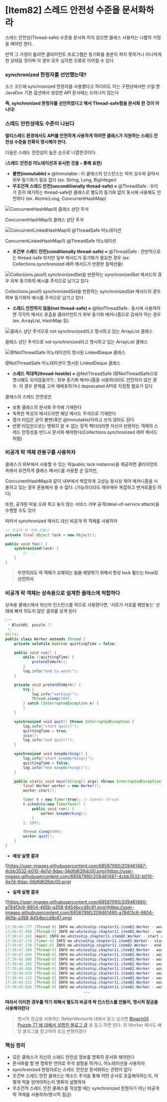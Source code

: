 # [Item82] 스레드 안전성 수준을 문서화하라


스레드 안전성(Thread-safe) 수준을 문서화 하지 않으면 클래스 사용자는 나름의 가정을 해야만 한다.

만약 그 가정이 틀리면 클라이언트 프로그램은 동기화를 충분히 하지 못하거나 지나치게 한 상태일 것이며 이 경우 모두 심각한 오류로 이어질 수 있다.

### synchronized 한정자를 선언했는데?

소스 코드에 synchronized 한정자를 사용했다고 하더라도 이는 구현상에서만 쓰일 뿐 JavaDoc 기본 옵션에서 생성한 API 문서에는 드러나지 않는다

**즉, synchronized 한정자를 선언하였다고 해서 Thread-safe함을 문서화 한 것이 아니다!**

### 스레드 안전성에도 수준이 나뉜다

**멀티스레드 환경에서도 API를 안전하게 사용하게 하려면 클래스가 지원하는 스레드 안전성 수준을 전확히 명시해야 한다.**

다음은 스레드 안전성이 높은 순으로 나열한것이다.

(**스레드 안전성 어노테이션과 유사한 것을 `≈` 통해 표현)**

- **불변(immutable)  ≈**  @Immutable
: 이 클래스의 인스턴스는 마치 상수와 같아서 외부 동기화가 필요 없다 (ex. String, Long, BigInteger)
- **무조건적 스레드 안전(unconditionally thread-safe)  ≈**  @ThreadSafe
: 우리가 흔히 얘기하는 thread-safe한 클래스로 별도의 동기화 없이 동시에 사용해도 안전하다 (ex. AtomicLong, ConcurrentHashMap)

![ConcurrentHashMap의 클래스 상단 주석](https://user-images.githubusercontent.com/68587990/209437057-af00f800-8ed4-4841-a858-93a2fcee2d10.png)

ConcurrentHashMap의 클래스 상단 주석

![ConcurrentLinkedHashMap의 @ThreadSafe 어노테이션](https://user-images.githubusercontent.com/68587990/209437071-c1e854c8-f0c8-4720-9f6c-78d61d79ea59.png)

ConcurrentLinkedHashMap의 @ThreadSafe 어노테이션

- **조건부 스레드 안전(conditionally thread-safe)  ≈**  @ThreadSafe
: 전반적으로는 thread-safe 하지만 일부 메서드가 동기화가 필요한 경우 (ex. Collections.synchronized 래퍼 메서드가 반환한 컬렉션들)

![Collections.java의 synchronizedSet을 반환하는 synchronizedSet 메서드의 경우 외부 동기화의 예시를 주석으로 남기고 있다](https://user-images.githubusercontent.com/68587990/209437403-0c454647-e050-4f8f-99e3-5a56ba47e642.png)

Collections.java의 synchronizedSet을 반환하는 synchronizedSet 메서드의 경우 외부 동기화의 예시를 주석으로 남기고 있다

- **스레드 안전하지 않음(not thread-safe)  ≈**  @NotThreadSafe
: 동시에 사용하려면 각각의 메서드 호출을 클라이언트가 외부 동기화 메커니즘으로 감싸야 하는 경우 (ex. ArrayList, HashMap 등)

![클래스 상단 주석으로 not synchronized라고 명시하고 있는 ArrayList 클래스](https://user-images.githubusercontent.com/68587990/209437472-769c858a-b65b-43d3-a6b9-e43a00dc2010.png)

클래스 상단 주석으로 not synchronized라고 명시하고 있는 ArrayList 클래스

![@NotThreadSafe 어노테이션이 명시된 LinkedDeque 클래스](https://user-images.githubusercontent.com/68587990/209437474-00ac7acc-16e6-4090-a6e5-f08ce917e96f.png)

@NotThreadSafe 어노테이션이 명시된 LinkedDeque 클래스

- **스레드 적대적(thread-hostile)  ≈**  @NotThreadSafe (@NotThreadSafe으로 명시해도 되지않을까?)
: 외부 동기화 매커니즘을 사용하더라도 안전하지 않은 경우. 이 경우 문제를 고쳐 재배포하거나 deprecated API로 지정할 필요가 있다

클래스의 스레드 안전성은

- 보통 클래스의 문서화 주석에 기재한다
- 독특한 특성의 메서드라면 해당 메서드 주석으로 기재한다
- 열거 타입은 굳이 불변(혹은 @Immutable)이라고 쓰지 않아도 된다
- 반환 타입만으로는 명확히 알 수 없는 정적 팩터리라면 자신이 반환하는 객체의 스레드 안정성을 반드시 문서화 해야한다(Collections.synchronized 래퍼 메서드 처럼)

### 비공개 락 객체 관용구를 사용하자

클래스가 외부에서 사용할 수 있는 락(public lock instance)을 제공하면 클라이언트 측에서 유연하게 클래스 메서드를 사용할 순 있지만, 

ConcurrentHashMap과 같이 내부에서 복잡하게 고성능 동시성 제어 메커니즘을 사용하고 있는 경우 혼용해서 쓸 수 없다. (가능하더라도 매우매우 복잡하고 번거로울듯 하다)

또한, 공개된 락을 오래 쥐고 놓지 않는 서비스 거부 공격(deial-of-service attack)을 수행할 수도 있다

따라서 synchronized 메서드 대신 비공개 락 객체를 사용하자

```java
// 비공개 락 객체 관용구
private final Object lock = new Object();

public void foo() {
    synchronized(lock) {
        // ...
    }
}
```

> **우연히라도 락 객체가 교체되는 일을 예방하기 위해서 항상 lock 필드는 final로 선언하자**
> 

### 비공개 락 객체는 상속용으로 설계한 클래스에 적합하다

상속용 클래스에서 자신의 인스턴스를 락으로 사용한다면, ‘서로가 서로를 훼방놓는’ 상태에 빠져 의도치 않은 결과를 낳게 된다

```java
/**
 * Bloch05, puzzle 77
 */
@Slf4j
public class Worker extends Thread {
    private volatile boolean quittingTime = false;

    public void run() {
        while (!quittingTime) {
            pretendToWork();
        }
        log.info("end to work!");
    }

    private void pretendToWork() {
        try {
            log.info("working!");
            Thread.sleep(300);
        } catch (InterruptedException e) {
        }
    }

    synchronized void quit() throws InterruptedException {
        log.info("start quit()");
        quittingTime = true;
        join();
        log.info("end quit()");
    }

    synchronized void keepWorking() {
        log.info("start keepWorking()");
        quittingTime = false;
        log.info("end keepWorking()");
    }

    public static void main(String[] args) throws InterruptedException {
        final Worker worker = new Worker();
        worker.start();

        Timer t = new Timer(true); // Daemon thread
        t.schedule(new TimerTask() {
            public void run() {
                worker.keepWorking();
            }
        }, 500);

        Thread.sleep(400);
        worker.quit();
    }
}
```

- **예상 실행 결과**

![https://user-images.githubusercontent.com/68587990/209461487-4cbb3532-b010-4e7d-9dac-56dfd626dc00.png](https://user-images.githubusercontent.com/68587990/209461487-4cbb3532-b010-4e7d-9dac-56dfd626dc00.png)

- **실제 실행 결과**

![https://user-images.githubusercontent.com/68587990/209461490-a784f3c6-8804-465b-a358-8454bccd8c61.png](https://user-images.githubusercontent.com/68587990/209461490-a784f3c6-8804-465b-a358-8454bccd8c61.png)

```java
17:30:46.777 [Thread-0] INFO me.whiteship.chapter11.item82.Worker - working!
17:30:47.084 [Thread-0] INFO me.whiteship.chapter11.item82.Worker - working!
17:30:47.181 [main] INFO me.whiteship.chapter11.item82.Worker - start quit()
17:30:47.278 [Timer-0] INFO me.whiteship.chapter11.item82.Worker - start keepWorking()
17:30:47.278 [Timer-0] INFO me.whiteship.chapter11.item82.Worker - end keepWorking()
17:30:47.389 [Thread-0] INFO me.whiteship.chapter11.item82.Worker - working!
17:30:47.694 [Thread-0] INFO me.whiteship.chapter11.item82.Worker - working!
17:30:48.000 [Thread-0] INFO me.whiteship.chapter11.item82.Worker - working!
17:30:48.301 [Thread-0] INFO me.whiteship.chapter11.item82.Worker - working!
17:30:48.604 [Thread-0] INFO me.whiteship.chapter11.item82.Worker - working!
17:30:48.910 [Thread-0] INFO me.whiteship.chapter11.item82.Worker - working!
17:30:49.215 [Thread-0] INFO me.whiteship.chapter11.item82.Worker - working!
17:30:49.521 [Thread-0] INFO me.whiteship.chapter11.item82.Worker - working!
17:30:49.826 [Thread-0] INFO me.whiteship.chapter11.item82.Worker - working!
                                   ...
```

**따라서 이러한 경우를 막기 위해서 별도의 비공개 락 인스턴스를 만들어, 명시적 잠금을 사용해야한다**

> 명시적 잠금을 사용하는 BetterWorker에 대해서 알고 싶으면  [Bloach05 Puzzle 77 에 대해서 설명한 블로그 글](https://www.javaspecialists.eu/archive/Issue144-Book-Review-Java-Puzzlers.html) 을 참고 하면 된다. 위 Worker 예시도 해당 블로그를 참고하여 조금 변형하였다
> 

### 핵심 정리

- 모든 클래스가 자신의 스레드 안전성 정보를 명확히 문서화 해야한다
- 문서화를 할 땐 명확한 언어로 주석 설명을 하거나, 어노테이션을 사용하자
- synchronized 한정자로는 스레드 안전성 문서화와는 관련이 없다
- 조건부 스레드 안전 클래스는 메소드 주석을 통해 어떤 순서로 호출해야하는지, 어떻게 락을 얻어야하는지 명확히 설명하자
- 무조건적 스레드 안전 클래스를 작성할 때는 synchronized 한정자가 아닌 비공개 락 객체를 사용하자(명시적 잠금)
